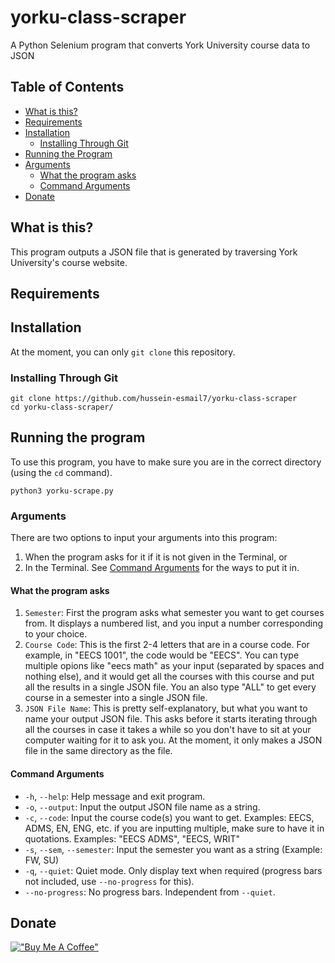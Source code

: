 # yorku-class-scraper
A Python Selenium program that converts York University course data to JSON

## Table of Contents
- [What is this?](#what-is-this)
- [Requirements](#requirements)
- [Installation](#installation)
    - [Installing Through Git](#installing-through-git)
- [Running the Program](#running-the-program)
- [Arguments](#arguments)
	- [What the program asks](#what-the-program-asks)
	- [Command Arguments](#command-arguments)
- [Donate](#donate)

## What is this?
This program outputs a JSON file that is generated by traversing York
University's course website.

## Requirements

## Installation
At the moment, you can only `git clone` this repository.

### Installing Through Git
```
git clone https://github.com/hussein-esmail7/yorku-class-scraper
cd yorku-class-scraper/
```

## Running the program
To use this program, you have to make sure you are in the correct directory
(using the `cd` command).

```
python3 yorku-scrape.py
```

### Arguments
There are two options to input your arguments into this program:
1. When the program asks for it if it is not given in the Terminal, or
2. In the Terminal. See [Command Arguments](#command-arguments) for the ways to
   put it in.


#### What the program asks
1. `Semester`: First the program asks what semester you want to get courses
   from. It displays a numbered list, and you input a number corresponding to
   your choice.
2. `Course Code`: This is the first 2-4 letters that are in a course code. For
   example, in "EECS 1001", the code would be "EECS". You can type multiple
   opions like "eecs math" as your input (separated by spaces and nothing
   else), and it would get all the courses with this course and put all the
   results in a single JSON file. You an also type "ALL" to get every
   course in a semester into a single JSON file.
3. `JSON File Name`: This is pretty self-explanatory, but what you want to name
   your output JSON file. This asks before it starts iterating through all the
   courses in case it takes a while so you don't have to sit at your computer
   waiting for it to ask you. At the moment, it only makes a JSON file in the
   same directory as the file.

#### Command Arguments
- `-h`, `--help`: Help message and exit program.
- `-o`, `--output`: Input the output JSON file name as a string.
- `-c`, `--code`: Input the course code(s) you want to get. Examples: EECS,
  ADMS, EN, ENG, etc. if you are inputting multiple, make sure to have it in
  quotations. Examples: "EECS ADMS", "EECS, WRIT"
- `-s`, `--sem`, `--semester`: Input the semester you want as a string
  (Example: FW, SU)
- `-q`, `--quiet`: Quiet mode. Only display text when required (progress bars
  not included, use `--no-progress` for this).
- `--no-progress`: No progress bars. Independent from `--quiet`.

## Donate
[!["Buy Me A Coffee"](https://www.buymeacoffee.com/assets/img/custom_images/orange_img.png)](https://www.buymeacoffee.com/husseinesmail)

